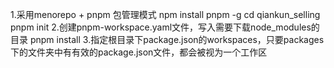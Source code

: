 1.采用menorepo + pnpm 包管理模式
npm install pnpm -g
cd qiankun_selling
pnpm init
2.创建pnpm-workspace.yaml文件，写入需要下载node_modules的目录
pnpm install
3.指定根目录下package.json的workspaces，只要packages下的文件夹中有有效的package.json文件，都会被视为一个工作区
